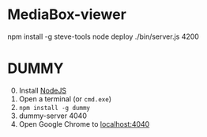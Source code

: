 MediaBox-viewer
===

  npm install -g steve-tools
  node deploy
  ./bin/server.js 4200

DUMMY
===

  0. Install [NodeJS](http://nodejs.org#download)
  1. Open a terminal (or `cmd.exe`)
  2. `npm install -g dummy`
  3. dummy-server 4040
  4. Open Google Chrome to [localhost:4040](http://localhost:4040)
